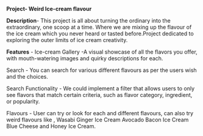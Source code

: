 **Project- Weird Ice-cream flavour**

**Description**- This project is all about turning the ordinary into the extraordinary, one scoop at a time. Where we are mixing up the flavour of the ice cream which you never heard or tasted before.Project dedicated to exploring the outer limits of ice cream creativity.

**Features** - 
Ice-cream Gallery -A visual showcase of all the flavors you offer, with mouth-watering images and quirky descriptions for each.

Search - You can search for various different flavours as per the users wish and the choices.

Search Functionality - We could implement a filter that allows users to only see flavors that match certain criteria, such as flavor category, ingredient, or popularity.

Flavours - User can try or look for each and different flavours, can also try weird flavours like ,
Wasabi Ginger Ice Cream
Avocado Bacon Ice Cream
Blue Cheese and Honey Ice Cream.


